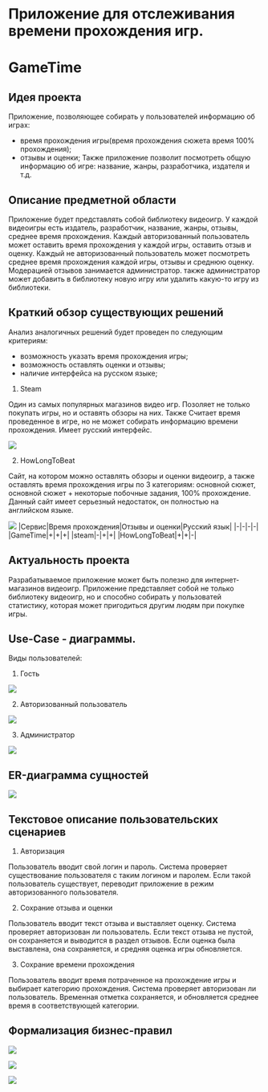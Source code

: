 # Приложение для отслеживания времени прохождения игр.

# GameTime

## Идея проекта

Приложение, позволяющее собирать у пользователей информацию об играх:
- время прохождения игры(время прохождения сюжета время 100% прохождения);
- отзывы и оценки;
Также приложение позволит посмотреть общую информацию об игре: название, жанры, разработчика, издателя и т.д.

## Описание предметной области

Приложение будет представлять собой библиотеку видеоигр. У каждой видеоигры есть издатель, разработчик, название, жанры, отзывы, среднее время прохождения. Каждый авторизованный пользователь может оставить время прохождения у каждой игры, оставить отзыв и оценку. Каждый не авторизованный пользователь может посмотреть среднее время прохождения каждой игры, отзывы и среднюю оценку. Модерацией отзывов занимается администратор. также администратор может добавить в библиотеку новую игру или удалить какую-то игру из библиотеки.

## Краткий обзор существующих решений

Анализ аналогичных решений будет проведен по следующим критериям:
- возможность указать время прохождения игры;
- возможность оставлять оценки и отзывы;
- наличие интерфейса на русском языке;

1. Steam

Один из самых популярных магазинов видео игр. Позоляет не только покупать игры, но и оставять обзоры на них. Также Считает время проведенное в игре, но не может собирать информацию времени прохождения. Имеет русский интерфейс.

![](img/steam_ex.jpg)

2. HowLongToBeat

Сайт, на котором можно оставлять обзоры и оценки видеоигр, а также оставлять время прохождения игры по 3 категориям: основной сюжет, основной сюжет + некоторые побочные задания, 100% прохождение. Данный сайт имеет серьезный недостаток, он полностью на английском языке.

![](img/hltb_ex.jpg)
|Сервис|Время прохождения|Отзывы и оценки|Русский язык|
|-|-|-|-|
|GameTime|+|+|+|
|steam|-|+|+|
|HowLongToBeat|+|+|-|
## Актуальность проекта

Разрабатываемое приложение может быть полезно для интернет-магазинов видеоигр. Приложение представляет собой не только библиотеку видеоигр, но и способно собирать у пользоватей статистику, которая может пригодиться другим людям при покупке игры.

## Use-Case - диаграммы.

Виды пользователей:
1. Гость

![](img/guest.png)

2. Авторизованный пользователь

![](img/user.png)

3. Администратор

![](img/admin.png)

## ER-диаграмма сущностей 

![](img/er.png)

## Текстовое описание пользовательских сценариев

1. Авторизация

Пользователь вводит свой логин и пароль. Система проверяет существование пользователя с таким логином и паролем. Если такой пользователь существует, переводит приложение в режим авторизованного пользователя.

2. Сохрание отзыва и оценки

Пользователь вводит текст отзыва и выставляет оценку. Система проверяет авторизован ли пользователь. Если текст отзыва не пустой, он сохраняется и выводится в раздел отзывов. Если оценка была выставлена, она сохраняется, и средняя оценка игры обновляется.

3. Сохрание времени прохождения

Пользователь вводит время потраченное на прохождение игры и выбирает категорию прохождения. Система проверяет авторизован ли пользователь. Временная отметка сохраняется, и обновляется среднее время в соответствующей категории.
 
## Формализация бизнес-правил

![](img/bpmn-review.png)

![](img/bpmn-auth.png)

![](img/bpmn-time.png)
